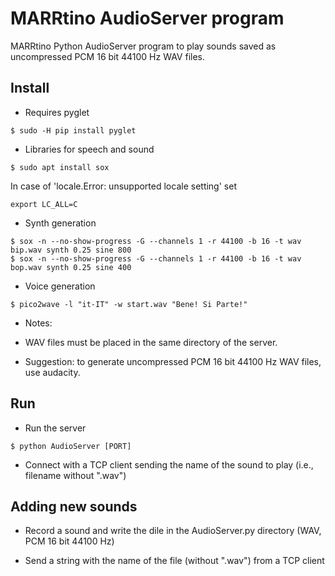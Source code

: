 # MARRtino AudioServer program #

MARRtino Python AudioServer program to play sounds saved as uncompressed PCM 16 bit 44100 Hz WAV files.

## Install ##

* Requires pyglet

```
$ sudo -H pip install pyglet
```

* Libraries for speech and sound
```
$ sudo apt install sox
```
In case of 'locale.Error: unsupported locale setting' set 
```
export LC_ALL=C
```

* Synth generation

```
$ sox -n --no-show-progress -G --channels 1 -r 44100 -b 16 -t wav bip.wav synth 0.25 sine 800 
$ sox -n --no-show-progress -G --channels 1 -r 44100 -b 16 -t wav bop.wav synth 0.25 sine 400 
```

* Voice generation
```
$ pico2wave -l "it-IT" -w start.wav "Bene! Si Parte!"
```

* Notes:

- WAV files must be placed in the same directory of the server.

- Suggestion: to generate uncompressed PCM 16 bit 44100 Hz WAV files, use audacity.



## Run ##

* Run the server

```
$ python AudioServer [PORT]

```

* Connect with a TCP client sending the name of the sound to play (i.e., filename without ".wav")


## Adding new sounds ##

* Record a sound and write the dile in the AudioServer.py directory (WAV, PCM 16 bit 44100 Hz)

* Send a string with the name of the file (without ".wav") from a TCP client


